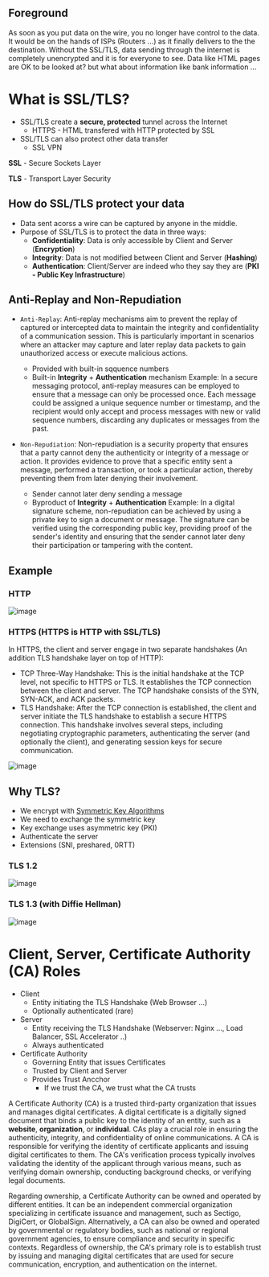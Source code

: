 ## Foreground

As soon as you put data on the wire, you no longer have control to the data. It would be on the hands of ISPs (Routers ...) as it finally delivers to the the destination. Without the SSL/TLS, data sending through the internet is completely unencrypted and it is for everyone to see. Data like HTML pages are OK to be looked at? but what about information like bank information ...

# What is SSL/TLS?
- SSL/TLS create a **secure, protected** tunnel across the Internet
  - HTTPS - HTML transfered with HTTP protected by SSL
- SSL/TLS can also protect other data transfer
  - SSL VPN

**SSL** - Secure Sockets Layer

**TLS** - Transport Layer Security

## How do SSL/TLS protect your data
- Data sent acorss a wire can be captured by anyone in the middle.
- Purpose of SSL/TLS is to protect the data in three ways:
  - **Confidentiality**: Data is only accessible by Client and Server (**Encryption**)
  - **Integrity**: Data is not modified between Client and Server (**Hashing**)
  - **Authentication**: Client/Server are indeed who they say they are (**PKI - Public Key Infrastructure**)

## Anti-Replay and Non-Repudiation
- `Anti-Replay`: Anti-replay mechanisms aim to prevent the replay of captured or intercepted data to maintain the integrity and confidentiality of a communication session. This is particularly important in scenarios where an attacker may capture and later replay data packets to gain unauthorized access or execute malicious actions.
  - Provided with built-in sqquence numbers
  - Built-in **Integrity** + **Authentication** mechanism
Example: In a secure messaging protocol, anti-replay measures can be employed to ensure that a message can only be processed once. Each message could be assigned a unique sequence number or timestamp, and the recipient would only accept and process messages with new or valid sequence numbers, discarding any duplicates or messages from the past.

- `Non-Repudiation`: Non-repudiation is a security property that ensures that a party cannot deny the authenticity or integrity of a message or action. It provides evidence to prove that a specific entity sent a message, performed a transaction, or took a particular action, thereby preventing them from later denying their involvement.
  - Sender cannot later deny sending a message
  - Byproduct of **Integrity** + **Authentication**
Example: In a digital signature scheme, non-repudiation can be achieved by using a private key to sign a document or message. The signature can be verified using the corresponding public key, providing proof of the sender's identity and ensuring that the sender cannot later deny their participation or tampering with the content.

## Example
### HTTP
![image](https://github.com/boushphong/Practical-Networking/assets/59940078/3a33ff16-1328-47e6-b8ca-1338cf7e6d50)

### HTTPS (HTTPS is HTTP with SSL/TLS)
In HTTPS, the client and server engage in two separate handshakes (An addition TLS handshake layer on top of HTTP):
- TCP Three-Way Handshake: This is the initial handshake at the TCP level, not specific to HTTPS or TLS. It establishes the TCP connection between the client and server. The TCP handshake consists of the SYN, SYN-ACK, and ACK packets.
- TLS Handshake: After the TCP connection is established, the client and server initiate the TLS handshake to establish a secure HTTPS connection. This handshake involves several steps, including negotiating cryptographic parameters, authenticating the server (and optionally the client), and generating session keys for secure communication.

![image](https://github.com/boushphong/Practical-Networking/assets/59940078/0e623d6f-68d1-4383-b8dd-66ef3d4b5cb6)

## Why TLS?
- We encrypt with [Symmetric Key Algorithms](https://github.com/boushphong/Computer-Security/blob/master/Keys.md)
- We need to exchange the symmetric key
- Key exchange uses asymmetric key (PKI)
- Authenticate the server
- Extensions (SNI, preshared, 0RTT)

### TLS 1.2
![image](https://github.com/boushphong/Practical-Networking/assets/59940078/e2b36beb-4503-481c-b433-310547628789)

### TLS 1.3 (with Diffie Hellman)
![image](https://github.com/boushphong/Practical-Networking/assets/59940078/ce1f4a9e-c2d9-4a49-82b3-b8dc1540f14c)


# Client, Server, Certificate Authority (CA) Roles
- Client
  - Entity initiating the TLS Handshake (Web Browser ...)
  - Optionally authenticated (rare)
- Server
  - Entity receiving the TLS Handshake (Webserver: Nginx ..., Load Balancer, SSL Accelerator ..)
  - Always authenticated
- Certificate Authority
  - Governing Entity that issues Certificates
  - Trusted by Client and Server
  - Provides Trust Ancchor
    - If we trust the CA, we trust what the CA trusts

A Certificate Authority (CA) is a trusted third-party organization that issues and manages digital certificates. A digital certificate is a digitally signed document that binds a public key to the identity of an entity, such as a **website**, **organization**, or **individual**. CAs play a crucial role in ensuring the authenticity, integrity, and confidentiality of online communications. A CA is responsible for verifying the identity of certificate applicants and issuing digital certificates to them. The CA's verification process typically involves validating the identity of the applicant through various means, such as verifying domain ownership, conducting background checks, or verifying legal documents.

Regarding ownership, a Certificate Authority can be owned and operated by different entities. It can be an independent commercial organization specializing in certificate issuance and management, such as Sectigo, DigiCert, or GlobalSign. Alternatively, a CA can also be owned and operated by governmental or regulatory bodies, such as national or regional government agencies, to ensure compliance and security in specific contexts. Regardless of ownership, the CA's primary role is to establish trust by issuing and managing digital certificates that are used for secure communication, encryption, and authentication on the internet.
